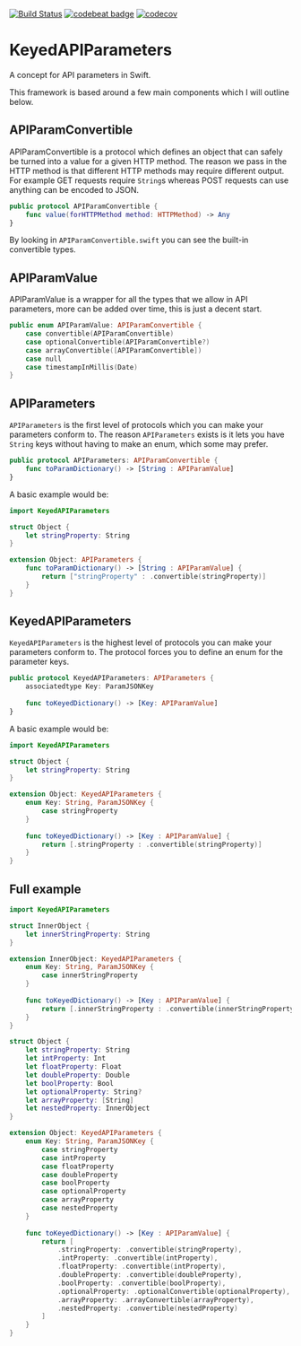[![Build Status](https://travis-ci.org/Noobish1/KeyedAPIParameters.svg?branch=master)](https://travis-ci.org/Noobish1/KeyedAPIParameters) [![codebeat badge](https://codebeat.co/badges/108375ce-43fc-433d-af74-ba5584254c04)](https://codebeat.co/projects/github-com-noobish1-keyedapiparameters-master) [![codecov](https://codecov.io/gh/Noobish1/KeyedAPIParameters/branch/master/graph/badge.svg)](https://codecov.io/gh/Noobish1/KeyedAPIParameters)

# KeyedAPIParameters

A concept for API parameters in Swift.


This framework is based around a few main components which I will outline below.

## APIParamConvertible

APIParamConvertible is a protocol which defines an object that can safely be turned into a value for a given HTTP method. The reason we pass in the HTTP method is that different HTTP methods may require different output. For example GET requests require `String`s whereas POST requests can use anything can be encoded to JSON.

```swift
public protocol APIParamConvertible {
    func value(forHTTPMethod method: HTTPMethod) -> Any
}
```

By looking in `APIParamConvertible.swift` you can see the built-in convertible types.

## APIParamValue

APIParamValue is a wrapper for all the types that we allow in API parameters, more can be added over time, this is just a decent start.

```swift
public enum APIParamValue: APIParamConvertible {
    case convertible(APIParamConvertible)
    case optionalConvertible(APIParamConvertible?)
    case arrayConvertible([APIParamConvertible])
    case null
    case timestampInMillis(Date)
}
```

## APIParameters

`APIParameters` is the first level of protocols which you can make your parameters conform to. The reason `APIParameters` exists is it lets you have `String` keys without having to make an enum, which some may prefer.

```swift
public protocol APIParameters: APIParamConvertible {
    func toParamDictionary() -> [String : APIParamValue]
}
```

A basic example would be:
```swift
import KeyedAPIParameters

struct Object {
    let stringProperty: String
}

extension Object: APIParameters {    
    func toParamDictionary() -> [String : APIParamValue] {
        return ["stringProperty" : .convertible(stringProperty)]
    }
}
```

## KeyedAPIParameters

`KeyedAPIParameters` is the highest level of protocols you can make your parameters conform to. The protocol forces you to define an enum for the parameter keys.

```swift
public protocol KeyedAPIParameters: APIParameters {
    associatedtype Key: ParamJSONKey
    
    func toKeyedDictionary() -> [Key: APIParamValue]
}
```

A basic example would be:
```swift
import KeyedAPIParameters

struct Object {
    let stringProperty: String
}

extension Object: KeyedAPIParameters {
    enum Key: String, ParamJSONKey {
        case stringProperty
    }
    
    func toKeyedDictionary() -> [Key : APIParamValue] {
        return [.stringProperty : .convertible(stringProperty)]
    }
}
```

## Full example

```swift
import KeyedAPIParameters

struct InnerObject {
    let innerStringProperty: String
}

extension InnerObject: KeyedAPIParameters {
    enum Key: String, ParamJSONKey {
        case innerStringProperty
    }
    
    func toKeyedDictionary() -> [Key : APIParamValue] {
        return [.innerStringProperty : .convertible(innerStringProperty)]
    }
}

struct Object {
    let stringProperty: String
    let intProperty: Int
    let floatProperty: Float
    let doubleProperty: Double
    let boolProperty: Bool
    let optionalProperty: String?
    let arrayProperty: [String]
    let nestedProperty: InnerObject
}

extension Object: KeyedAPIParameters {
    enum Key: String, ParamJSONKey {
        case stringProperty
        case intProperty
        case floatProperty
        case doubleProperty
        case boolProperty
        case optionalProperty
        case arrayProperty
        case nestedProperty
    }
    
    func toKeyedDictionary() -> [Key : APIParamValue] {
        return [
            .stringProperty: .convertible(stringProperty),
            .intProperty: .convertible(intProperty),
            .floatProperty: .convertible(intProperty),
            .doubleProperty: .convertible(doubleProperty),
            .boolProperty: .convertible(boolProperty),
            .optionalProperty: .optionalConvertible(optionalProperty),
            .arrayProperty: .arrayConvertible(arrayProperty),
            .nestedProperty: .convertible(nestedProperty)
        ]
    }
}
```

